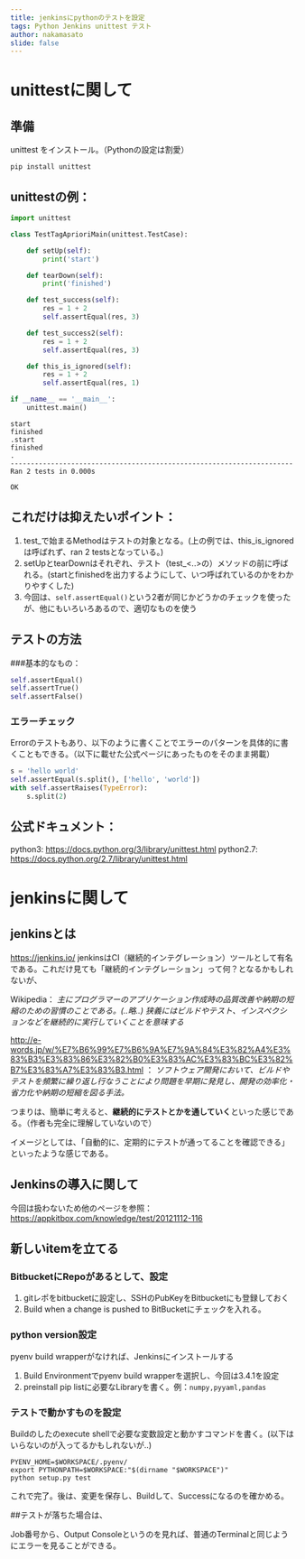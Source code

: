 ```yaml
---
title: jenkinsにpythonのテストを設定
tags: Python Jenkins unittest テスト
author: nakamasato
slide: false
---
```

# unittestに関して

## 準備

unittest をインストール。（Pythonの設定は割愛）

```
pip install unittest
```

## unittestの例：

```python:test.py
import unittest

class TestTagAprioriMain(unittest.TestCase):

    def setUp(self):
        print('start')

    def tearDown(self):
        print('finished')

    def test_success(self):
        res = 1 + 2
        self.assertEqual(res, 3)

    def test_success2(self):
        res = 1 + 2
        self.assertEqual(res, 3)

    def this_is_ignored(self):
        res = 1 + 2
        self.assertEqual(res, 1)

if __name__ == '__main__':
    unittest.main()
```

```bash:実行結果
start
finished
.start
finished
.
----------------------------------------------------------------------
Ran 2 tests in 0.000s

OK
```

## これだけは抑えたいポイント：

1. test_で始まるMethodはテストの対象となる。(上の例では、this_is_ignoredは呼ばれず、ran 2 testsとなっている。)
2. setUpとtearDownはそれぞれ、テスト（test_<..>の）メソッドの前に呼ばれる。(startとfinishedを出力するようにして、いつ呼ばれているのかをわかりやすくした)
3. 今回は、`self.assertEqual()`という2者が同じかどうかのチェックを使ったが、他にもいろいろあるので、適切なものを使う

## テストの方法

###基本的なもの：

```python
self.assertEqual() 
self.assertTrue()
self.assertFalse()
```

### エラーチェック
Errorのテストもあり、以下のように書くことでエラーのパターンを具体的に書くこともできる。（以下に載せた公式ページにあったものをそのまま掲載）

```python
s = 'hello world'
self.assertEqual(s.split(), ['hello', 'world'])
with self.assertRaises(TypeError):
    s.split(2)
```


## 公式ドキュメント：
python3: https://docs.python.org/3/library/unittest.html
python2.7: https://docs.python.org/2.7/library/unittest.html


# jenkinsに関して

## jenkinsとは
https://jenkins.io/
jenkinsはCI（継続的インテグレーション）ツールとして有名である。これだけ見ても「継続的インテグレーション」って何？となるかもしれないが、

Wikipedia：
*主にプログラマーのアプリケーション作成時の品質改善や納期の短縮のための習慣のことである。(..略..) 狭義にはビルドやテスト、インスペクションなどを継続的に実行していくことを意味する*


http://e-words.jp/w/%E7%B6%99%E7%B6%9A%E7%9A%84%E3%82%A4%E3%83%B3%E3%83%86%E3%82%B0%E3%83%AC%E3%83%BC%E3%82%B7%E3%83%A7%E3%83%B3.html ：
*ソフトウェア開発において、ビルドやテストを頻繁に繰り返し行なうことにより問題を早期に発見し、開発の効率化・省力化や納期の短縮を図る手法。*


つまりは、簡単に考えると、**継続的にテストとかを通していく**といった感じである。（作者も完全に理解していないので）

イメージとしては、「自動的に、定期的にテストが通ってることを確認できる」といったような感じである。

## Jenkinsの導入に関して

今回は扱わないため他のページを参照：
https://appkitbox.com/knowledge/test/20121112-116

## 新しいitemを立てる

### BitbucketにRepoがあるとして、設定

1. gitレポをbitbucketに設定し、SSHのPubKeyをBitbucketにも登録しておく
2. Build when a change is pushed to BitBucketにチェックを入れる。

### python version設定

pyenv build wrapperがなければ、Jenkinsにインストールする

1. Build Environmentでpyenv build wrapperを選択し、今回は3.4.1を設定
2. preinstall pip listに必要なLibraryを書く。例：`numpy,pyyaml,pandas`

### テストで動かすものを設定
Buildのしたのexecute shellで必要な変数設定と動かすコマンドを書く。(以下はいらないのが入ってるかもしれないが‥)
```
PYENV_HOME=$WORKSPACE/.pyenv/
export PYTHONPATH=$WORKSPACE:"$(dirname "$WORKSPACE")"
python setup.py test
```


これで完了。後は、変更を保存し、Buildして、Successになるのを確かめる。

##テストが落ちた場合は、

Job番号から、Output Consoleというのを見れば、普通のTerminalと同じようにエラーを見ることができる。

